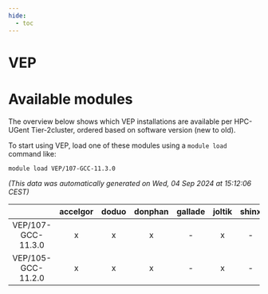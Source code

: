 ```yaml
---
hide:
  - toc
---
```


VEP
===

# Available modules


The overview below shows which VEP installations are available per HPC-UGent Tier-2cluster, ordered based on software version (new to old).

To start using VEP, load one of these modules using a `module load` command like:

```shell
module load VEP/107-GCC-11.3.0
```

*(This data was automatically generated on Wed, 04 Sep 2024 at 15:12:06 CEST)*  

| |accelgor|doduo|donphan|gallade|joltik|shinx|skitty|
| :---: | :---: | :---: | :---: | :---: | :---: | :---: | :---: |
|VEP/107-GCC-11.3.0|x|x|x|-|x|-|x|
|VEP/105-GCC-11.2.0|x|x|x|-|x|-|x|
